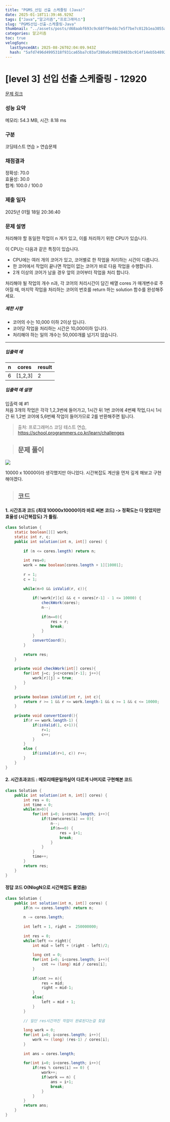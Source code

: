```yaml
---
title: "PGMS_선입 선출 스케줄링 (Java)"
date: 2025-01-18T11:39:46.929Z
tags: ["Java","알고리즘","프로그래머스"]
slug: "PGMS선입-선출-스케줄링-Java"
thumbnail: "../assets/posts/d68aabf693c9c68ff9eddc7e5f7be7c012b1ea3055a1d59cf4c19aa0e6422337.png"
categories: 알고리즘
toc: true
velogSync:
  lastSyncedAt: 2025-08-26T02:04:09.943Z
  hash: "5afd7496d4995318f931ca65ba7c03af280a6c09828483bc914f14eb5b48926b"
---
```


# [level 3] 선입 선출 스케줄링 - 12920 

[문제 링크](https://school.programmers.co.kr/learn/courses/30/lessons/12920) 

### 성능 요약

메모리: 54.3 MB, 시간: 8.18 ms

### 구분

코딩테스트 연습 > 연습문제

### 채점결과

정확성: 70.0<br/>효율성: 30.0<br/>합계: 100.0 / 100.0

### 제출 일자

2025년 01월 18일 20:36:40

### 문제 설명

<p>처리해야 할 동일한 작업이 n 개가 있고, 이를 처리하기 위한 CPU가 있습니다.</p>

<p>이 CPU는 다음과 같은 특징이 있습니다.</p>

<ul>
<li>CPU에는 여러 개의 코어가 있고, 코어별로 한 작업을 처리하는 시간이 다릅니다.</li>
<li>한 코어에서 작업이 끝나면 작업이 없는 코어가 바로 다음 작업을 수행합니다.</li>
<li>2개 이상의 코어가 남을 경우 앞의 코어부터 작업을 처리 합니다.</li>
</ul>

<p>처리해야 될 작업의 개수 n과, 각 코어의 처리시간이 담긴 배열 cores 가 매개변수로 주어질 때, 마지막 작업을 처리하는 코어의 번호를  return 하는 solution 함수를 완성해주세요.</p>

<h5>제한 사항</h5>

<ul>
<li>코어의 수는 10,000 이하 2이상 입니다.</li>
<li>코어당 작업을 처리하는 시간은 10,000이하 입니다.</li>
<li>처리해야 하는 일의 개수는 50,000개를 넘기지 않습니다.</li>
</ul>

<hr>

<h5>입출력 예</h5>
<table class="table">
        <thead><tr>
<th>n</th>
<th>cores</th>
<th>result</th>
</tr>
</thead>
        <tbody><tr>
<td>6</td>
<td>[1,2,3]</td>
<td>2</td>
</tr>
</tbody>
      </table>
<h5>입출력 예 설명</h5>

<p>입출력 예 #1<br>
처음 3개의 작업은 각각 1,2,3번에 들어가고, 1시간 뒤 1번 코어에 4번째 작업,다시 1시간 뒤 1,2번 코어에 5,6번째 작업이 들어가므로 2를 반환해주면 됩니다.</p>


> 출처: 프로그래머스 코딩 테스트 연습, https://school.programmers.co.kr/learn/challenges

> ## 문제 풀이

![](/assets/posts/d68aabf693c9c68ff9eddc7e5f7be7c012b1ea3055a1d59cf4c19aa0e6422337.png)

10000 x 10000이라 생각했지만 아니었다. 시간복잡도 계산을 먼저 깊게 해보고 구현해야겠다. 

> ## 코드

#### 1. 시간초과 코드 (최대 10000x10000이라 바로 써본 코드) -> 정확도는 다 맞았지만 효율성 (시간복잡도) 가 틀림. 
```java
class Solution {
    static boolean[][] work;
    static int r, c;
    public int solution(int n, int[] cores) {
        
        if (n <= cores.length) return n;
        
        int res=0;
        work = new boolean[cores.length + 1][10001];
        
        r = 1;
        c = 1;
        
        while(n>0 && isValid(r, c)){
            
            if(!work[r][c] && c + cores[r-1] - 1 <= 10000) {
                checkWork(cores);
                n--;
            
                if(n==0){
                    res = r;
                    break;
                }
            }
            convertCoord();
        }
        
        return res;
    }
    
    private void checkWork(int[] cores){
        for(int j=c; j<c+cores[r-1]; j++){
            work[r][j] = true;
        }
    }
    
    private boolean isValid(int r, int c){
        return r >= 1 && r <= work.length-1 && c >= 1 && c <= 10000;
    }
    
    private void convertCoord(){
        if(r == work.length-1) {
            if(isValid(1, c+1)){
                r=1;
                c++;
            }
        }
        else {
            if(isValid(r+1, c)) r++;
        }
    }
}
```

#### 2. 시간초과코드 : 메모리때문일까싶어 다르게 나머지로 구현해본 코드
```java
class Solution {
    public int solution(int n, int[] cores) {
        int res = 0;
        int time = 0;
        while(n>0){
            for(int i=0; i<cores.length; i++){
                if(time%cores[i] == 0){
                    n--; 
                    if(n==0) {
                        res = i+1;
                        break;
                    }
                }
            }
            time++;
        }
        return res;
    }
}
```

#### 정답 코드 O(NlogN으로 시간복잡도 줄였음)
```java
class Solution {
    public int solution(int n, int[] cores) {
        if(n <= cores.length) return n;
        
        n -= cores.length;
        
        int left = 1, right =  250000000;
        
        int res = 0;
        while(left <= right){
            int mid = left + (right - left)/2;
            
            long cnt = 0;
            for(int i=0; i<cores.length; i++){
                cnt += (long) mid / cores[i];
            }
            
            if(cnt >= n){
                res = mid;
                right = mid-1;
            }
            else{
                left = mid + 1;
            }
        }
        
        // 일단 res시간까진 작업이 완료된다는걸 찾음
        
        long work = 0;
        for(int i=0; i<cores.length; i++){
            work += (long) (res-1) / cores[i];
        }
        
        int ans = cores.length;
        
        for(int i=0; i<cores.length; i++){
            if(res % cores[i] == 0) {
                work++;
                if(work == n) {
                    ans = i+1;
                    break;
                }
            }
        }
        return ans;
    }
}
```